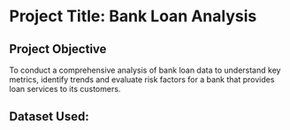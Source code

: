 # Project Title: Bank Loan Analysis
## Project Objective
To conduct a comprehensive analysis of bank loan data to understand key metrics, identify trends and evaluate risk factors for a bank that provides loan services to its customers.
## Dataset Used:
